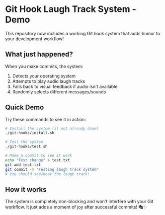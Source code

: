 # Git Hook Laugh Track System - Demo

This repository now includes a working Git hook system that adds humor to your development workflow!

## What just happened?

When you make commits, the system:
1. Detects your operating system
2. Attempts to play audio laugh tracks
3. Falls back to visual feedback if audio isn't available
4. Randomly selects different messages/sounds

## Quick Demo

Try these commands to see it in action:

```bash
# Install the system (if not already done)
./git-hooks/install.sh

# Test the system
./git-hooks/test.sh

# Make a commit to see it work
echo "Test change" > test.txt
git add test.txt
git commit -m "Testing laugh track system"
# You should see/hear the laugh track!
```

## How it works

The system is completely non-blocking and won't interfere with your Git workflow. It just adds a moment of joy after successful commits! 🎭✨